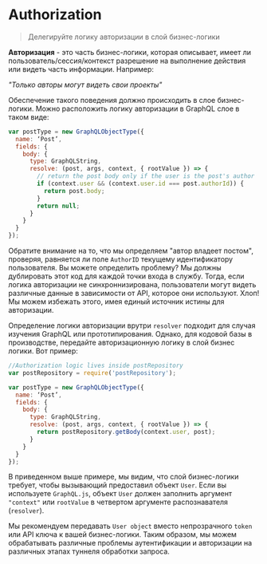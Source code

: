 # Authorization

> Делегируйте логику авторизации в слой бизнес-логики

**Авторизация** - это часть бизнес-логики, которая описывает, имеет ли пользователь/сессия/контекст разрешение на выполнение действия или видеть часть информации. Например:

_"Только авторы могут видеть свои проекты"_

Обеспечение такого поведения должно происходить в слое бизнес-логики. Можно расположить логику авторизации в GraphQL слое в таком виде:

```js
var postType = new GraphQLObjectType({
  name: ‘Post’,
  fields: {
    body: {
      type: GraphQLString,
      resolve: (post, args, context, { rootValue }) => {
        // return the post body only if the user is the post's author
        if (context.user && (context.user.id === post.authorId)) {
          return post.body;
        }
        return null;
      }
    }
  }
});
```

Обратите внимание на то, что мы определяем "автор владеет постом", проверяя, равняется ли поле `AuthorID` текущему идентификатору пользователя. Вы можете определить проблему? Мы должны дублировать этот код для каждой точки входа в службу. Тогда, если логика авторизации не синхроннизирована, пользователи могут видеть различные данные в зависимости от API, которое они используют. Хлоп! Мы можем избежать этого, имея единый источник истины для авторизации.

Определение логики авторизации врутри `resolver` подходит для случая изучения GraphQL или прототипирования. Однако, для кодовой базы в производстве, передайте авторизационную логику в слой бизнес логики. Вот пример:

```js
//Authorization logic lives inside postRepository
var postRepository = require('postRepository');

var postType = new GraphQLObjectType({
  name: ‘Post’,
  fields: {
    body: {
      type: GraphQLString,
      resolve: (post, args, context, { rootValue }) => {
        return postRepository.getBody(context.user, post);
      }
    }
  }
});
```

В приведенном выше примере, мы видим, что слой бизнес-логики требует, чтобы вызывающий предоставил объект `User`. Если вы используете `GraphQL.js`, объект `User` должен заполнить аргумент `"context"` или `rootValue` в четвертом аргументе распознавателя (`resolver`).

Мы рекомендуем передавать `User object` вместо непрозрачного `token` или API ключа к вашей бизнес-логики. Таким образом, мы можем обрабатывать различные проблемы аутентификации и авторизации на различных этапах туннеля обработки запроса.
